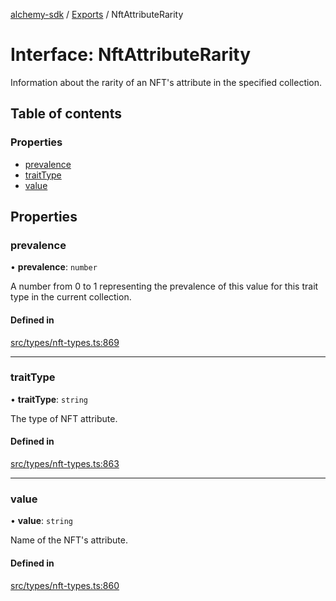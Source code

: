 [alchemy-sdk](../README.md) / [Exports](../modules.md) / NftAttributeRarity

# Interface: NftAttributeRarity

Information about the rarity of an NFT's attribute in the specified collection.

## Table of contents

### Properties

- [prevalence](NftAttributeRarity.md#prevalence)
- [traitType](NftAttributeRarity.md#traittype)
- [value](NftAttributeRarity.md#value)

## Properties

### prevalence

• **prevalence**: `number`

A number from 0 to 1 representing the prevalence of this value for this
trait type in the current collection.

#### Defined in

[src/types/nft-types.ts:869](https://github.com/alchemyplatform/alchemy-sdk-js/blob/873c9882/src/types/nft-types.ts#L869)

___

### traitType

• **traitType**: `string`

The type of NFT attribute.

#### Defined in

[src/types/nft-types.ts:863](https://github.com/alchemyplatform/alchemy-sdk-js/blob/873c9882/src/types/nft-types.ts#L863)

___

### value

• **value**: `string`

Name of the NFT's attribute.

#### Defined in

[src/types/nft-types.ts:860](https://github.com/alchemyplatform/alchemy-sdk-js/blob/873c9882/src/types/nft-types.ts#L860)
